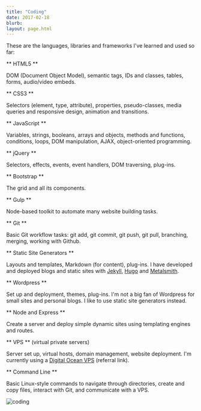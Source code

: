 ```yaml
---
title: "Coding"
date: 2017-02-18
blurb: 
layout: page.html
---
```


These are the languages, libraries and frameworks I've learned and used so far:

<i class="icon-html5-alt"></i> ** HTML5 **

DOM (Document Object Model), semantic tags, IDs and classes, tables, forms, audio/video embeds.

<i class="icon-css3-alt"></i> ** CSS3 **

Selectors (element, type, attribute), properties, pseudo-classes, media queries and responsive design, animation and transitions.

<i class="icon-javascript-alt"></i> ** JavaScript **

Variables, strings, booleans, arrays and objects, methods and functions, conditions, loops, DOM manipulation, AJAX, object-oriented programming.

<i class="icon-jquery"></i> ** jQuery **

Selectors, effects, events, event handlers, DOM traversing, plug-ins.

<i class="icon-bootstrap"></i> ** Bootstrap **

The grid and all its components.

<i class="icon-gulp"></i> ** Gulp **

Node-based toolkit to automate many website building tasks.

<i class="icon-git"></i> ** Git **

Basic Git workflow tasks: git add, git commit, git push, git pull, branching, merging, working with Github.

<i class="icon-html"></i> ** Static Site Generators **

Layouts and templates, Markdown (for content), plug-ins. I have developed and deployed blogs and static sites with [Jekyll](http://jekyllrb.com/), [Hugo](http://gohugo.io) and [Metalsmith](http://metalsmith.io).

<i class="icon-wordpress"></i> ** Wordpress **

Set up and deployment, themes, plug-ins. I'm not a big fan of Wordpress for small sites and personal blogs. I like to use static site generators instead.

<i class="icon-nodejs"></i> ** Node and Express **

Create a server and deploy simple dynamic sites using templating engines and routes.

<i class="icon-azure"></i> ** VPS ** (virtual private servers)

Server set up, virtual hosts, domain management, website deployment. I'm currently using a [Digital Ocean VPS](https://m.do.co/c/b96aa4f9fdfd) (referral link).

<i class="icon-shell"></i> ** Command Line **

Basic Linux-style commands to navigate through directories, create and copy files, interact with Git, and communicate with a VPS.

<img src="../img/coding.jpg" class="profile medium" alt="coding">

